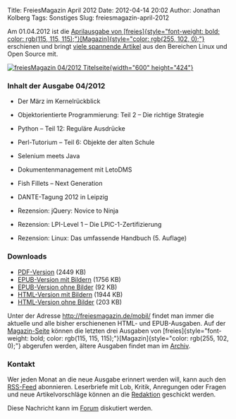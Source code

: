 Title: FreiesMagazin April 2012
Date: 2012-04-14 20:02
Author: Jonathan Kolberg
Tags: Sonstiges
Slug: freiesmagazin-april-2012

Am 01.04.2012 ist die [Aprilausgabe von
[freies]{style="font-weight: bold; color: rgb(115, 115,  115);"}[Magazin]{style="color: rgb(255, 102, 0);"}](http://www.freiesmagazin.de/20120401-aprilausgabe-erschienen)
erschienen und bringt [viele spannende
Artikel](http://www.freiesmagazin.de/freiesMagazin-2012-04) aus den
Bereichen Linux und Open Source mit.


  
[![freiesMagazin 04/2012
Titelseite](http://www.freiesmagazin.de/system/files/freiesmagazin-2012-04.png){width="600"
height="424"}](http://www.freiesmagazin.de/system/files/freiesmagazin-2012-04.png)
</br>


<!--break--><!--break-->

### Inhalt der Ausgabe 04/2012


-   Der März im Kernelrückblick
-   Objektorientierte Programmierung: Teil 2 – Die richtige Strategie
    
    
-   Python – Teil 12: Reguläre Ausdrücke
-   Perl-Tutorium – Teil 6: Objekte der alten Schule
-   Selenium meets Java
-   Dokumentenmanagement mit LetoDMS
-   Fish Fillets – Next Generation
-   DANTE-Tagung 2012 in Leipzig
-   Rezension: jQuery: Novice to Ninja
-   Rezension: LPI-Level 1 – Die LPIC-1-Zertifizierung
-   Rezension: Linux: Das umfassende Handbuch (5. Auflage)


### Downloads


-   [PDF-Version](http://www.freiesmagazin.de/ftp/2012/freiesMagazin-2012-04.pdf)
    (2449 KB)
-   [EPUB-Version mit
    Bildern](http://www.freiesmagazin.de/ftp/2012/freiesMagazin-2012-04-bilder.epub)
    (1756 KB)
-   [EPUB-Version ohne
    Bilder](http://www.freiesmagazin.de/ftp/2012/freiesMagazin-2012-04.epub)
    (92 KB)
-   [HTML-Version mit
    Bildern](http://www.freiesmagazin.de/mobil/freiesMagazin-2012-04-bilder.html)
    (1944 KB)
-   [HTML-Version ohne
    Bilder](http://www.freiesmagazin.de/mobil/freiesMagazin-2012-04.html)
    (203 KB)


Unter der Adresse <http://freiesmagazin.de/mobil/> findet man immer die
aktuelle und alle bisher erschienenen HTML- und EPUB-Ausgaben. Auf der
[Magazin-Seite](http://www.freiesmagazin.de/magazin) können die letzten
drei Ausgaben von
[freies]{style="font-weight: bold; color: rgb(115, 115, 115);"}[Magazin]{style="color: rgb(255, 102, 0);"}
abgerufen werden, ältere Ausgaben findet man im
[Archiv](http://www.freiesmagazin.de/archiv).


### Kontakt


Wer jeden Monat an die neue Ausgabe erinnert werden will, kann auch den
[RSS-Feed](http://www.freiesmagazin.de/rss.xml) abonnieren. Leserbriefe
mit Lob, Kritik, Anregungen oder Fragen und neue Artikelvorschläge
können an die [Redaktion](http://www.freiesmagazin.de/kontakt) geschickt
werden.


Diese Nachricht kann im
[Forum](http://forum.kubuntu-de.org/index.php?board=1.0) diskutiert
werden.



